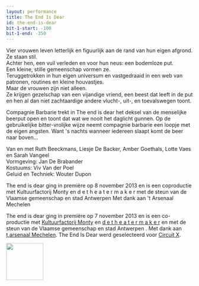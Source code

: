 ```yaml
---
layout: performance
title: The End Is Dear
id: the-end-is-dear
bit-1-start: -100
bit-1-end: -350
---
```

<style>
  #main {
    background: #080808 url({{ site.baseurl }}/img/the-end-is-dear-background.jpg);
  }

  #content {
    color: #fff;
    text-shadow: 1px 1px 1px rgba(0, 0, 0, 0.5);
  }

  @media (min-width: 666px) {
    #background-bit-1 {
      width: 100%;
      height: 1500px;
      position: absolute;
      bottom: 0;
      background: url({{ site.baseurl }}/img/the-end-is-dear-bit-1.png) no-repeat bottom right;
    }
  }
</style>
Vier vrouwen leven letterlijk en figuurlijk aan de rand van hun eigen afgrond.<br>
Ze staan stil.<br>
Achter hen, een vuil verleden en voor hun neus: een bodemloze put.<br>
Een kleine, stille gemeenschap vormen ze.<br>
Teruggetrokken in hun eigen universum en vastgedraaid in een web van patronen, routines en kleine houvastjes.<br>
Maar de vrouwen zijn niet alleen.<br>
Ze krijgen gezelschap van een vijandige vriend, een beest dat leeft in de put en hen al dan niet zachtaardige andere vlucht-, uit-, en toevalswegen toont.

Compagnie Barbarie trekt in The end is dear het deksel van de menselijke beerput open en toont dat wat we nooit het daglicht gunnen. Op de gebruikelijke bitter-vrolijke wijze neemt compagnie barbarie een loopje met de eigen angsten. Want 's nachts wanneer iedereen slaapt komt de beer naar boven...

Van en met Ruth Beeckmans, Liesje De Backer, Amber Goethals, Lotte Vaes en Sarah Vangeel<br>
Vormgeving: Jan De Brabander<br>
Kostuums: Viv Van der Poel<br>
Geluid en Techniek: Wouter Dupon

The end is dear ging in première op 8 november 2013
en is een coproductie met Kultuurfactorij Monty en d e t h e a t e r m a k e r
met de steun van de Vlaamse gemeenschap en stad Antwerpen
Met dank aan 't Arsenaal Mechelen


The end is dear ging in première op 7 november 2013 en is een co-productie met <a href="http://www.monty.be/">Kultuurfactorij Monty</a> en <a href="http://www.detheatermaker.be/">d&nbsp;e&nbsp;t&nbsp;h&nbsp;e&nbsp;a&nbsp;t&nbsp;e&nbsp;r&nbsp;m&nbsp;a&nbsp;k&nbsp;e&nbsp;r</a> en met de steun van de Vlaamse gemeenschap en stad Antwerpen
. Met dank aan <a href="http://www.tarsenaal.be/">t,arsenaal Mechelen</a>. The End Is Dear werd geselecteerd voor <a href="http://www.circuitx.be/">Circuit X</a>.

<a href="http://www.circuitx.be"><img src="{{ site.baseurl }}/img/circuit-x-logo.jpg" style="width: 100px;"></a>

